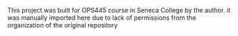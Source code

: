 This project was built for OPS445 course in Seneca College by the author. it was manually imported here due to lack of permissions from the organization of the original repository
